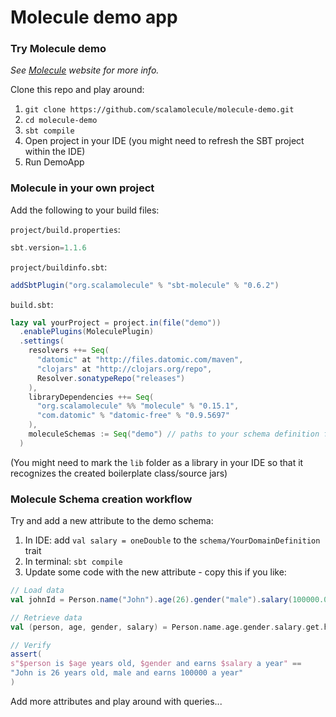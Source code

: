 # Molecule demo app

### Try Molecule demo

_See [Molecule](http://scalamolecule.org) website for more info._

Clone this repo and play around:

1. `git clone https://github.com/scalamolecule/molecule-demo.git`
2. `cd molecule-demo`
3. `sbt compile`
4. Open project in your IDE (you might need to refresh the SBT project within the IDE)
5. Run DemoApp


### Molecule in your own project

Add the following to your build files: 

`project/build.properties`:

```scala
sbt.version=1.1.6
```

`project/buildinfo.sbt`:

```scala
addSbtPlugin("org.scalamolecule" % "sbt-molecule" % "0.6.2")
```

`build.sbt`:

```scala
lazy val yourProject = project.in(file("demo"))
  .enablePlugins(MoleculePlugin)
  .settings(
    resolvers ++= Seq(
      "datomic" at "http://files.datomic.com/maven",
      "clojars" at "http://clojars.org/repo",
      Resolver.sonatypeRepo("releases")
    ),
    libraryDependencies ++= Seq(
      "org.scalamolecule" %% "molecule" % "0.15.1",
      "com.datomic" % "datomic-free" % "0.9.5697"
    ),
    moleculeSchemas := Seq("demo") // paths to your schema definition files...
  )
```
(You might need to mark the `lib` folder as a library in your IDE so that it recognizes the created boilerplate class/source jars)

### Molecule Schema creation workflow

Try and add a new attribute to the demo schema:

  1. In IDE: add `val salary = oneDouble` to the `schema/YourDomainDefinition` trait
  2. In terminal: `sbt compile`
  2. Update some code with the new attribute - copy this if you like:
  
```scala
// Load data
val johnId = Person.name("John").age(26).gender("male").salary(100000.00).save.eid

// Retrieve data
val (person, age, gender, salary) = Person.name.age.gender.salary.get.head

// Verify
assert(
s"$person is $age years old, $gender and earns $salary a year" ==
"John is 26 years old, male and earns 100000 a year"
)
```

Add more attributes and play around with queries...

